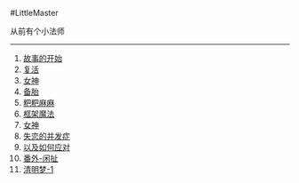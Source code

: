 #LittleMaster

从前有个小法师

---

1. [故事的开始](https://github.com/Artwalk/LittleMaster/blob/master/Contents/01.md)
1. [复活](https://github.com/Artwalk/LittleMaster/blob/master/Contents/02.md)
1. [女神](https://github.com/Artwalk/LittleMaster/blob/master/Contents/03.md)
1. [备胎](https://github.com/Artwalk/LittleMaster/blob/master/Contents/04.md)
1. [粑粑麻麻](https://github.com/Artwalk/LittleMaster/blob/master/Contents/05.md)
1. [框架魔法](https://github.com/Artwalk/LittleMaster/blob/master/Contents/06.md)
1. [女神](https://github.com/Artwalk/LittleMaster/blob/master/Contents/07.md)
1. [失恋的并发症](https://github.com/Artwalk/LittleMaster/blob/master/Contents/08.md)
1. [以及如何应对](https://github.com/Artwalk/LittleMaster/blob/master/Contents/09.md)
1. [番外-闲扯](https://github.com/Artwalk/LittleMaster/blob/master/Contents/10.md)
1. [清明梦-1](https://github.com/Artwalk/LittleMaster/blob/master/Contents/11.md)
